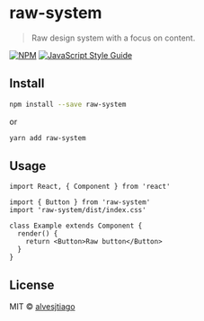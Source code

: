 # raw-system

> Raw design system with a focus on content.

[![NPM](https://img.shields.io/npm/v/raw-system.svg)](https://www.npmjs.com/package/raw-system) [![JavaScript Style Guide](https://img.shields.io/badge/code_style-standard-brightgreen.svg)](https://standardjs.com)

## Install

```bash
npm install --save raw-system
```

or

```bash
yarn add raw-system
```

## Usage

```tsx
import React, { Component } from 'react'

import { Button } from 'raw-system'
import 'raw-system/dist/index.css'

class Example extends Component {
  render() {
    return <Button>Raw button</Button>
  }
}
```

## License

MIT © [alvesjtiago](https://github.com/alvesjtiago)
